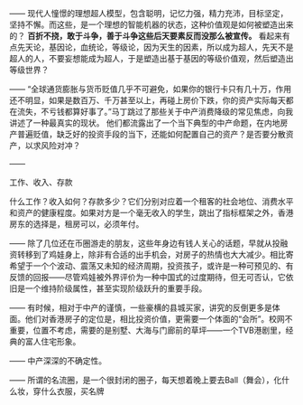 ——
现代人憧憬的理想超人模型，包含聪明，记忆力强，精力充沛，目标坚定，坚持不懈。而这些，是一个理想的智能机器的状态，这种价值观是如何被塑造出来的？
**百折不挠，敢于斗争，善于斗争这些后天要素反而没那么被宣传。**
看起来有点先天论，基因论，血统论，等级论，因为天生的因素，所以成为超人，先天不是超人的人，不要妄想能成为超人，于是塑造出基于基因的等级价值观，然后塑造出等级世界？

——
“全球通货膨胀与货币贬值几乎不可避免，如果你的银行卡只有几十万，作用还不明显，如果是数百万、千万甚至以上，再碰上房价下跌，你的资产实际每天都在流失，不亏钱都算好事了。”马丁跳过了那些关于中产消费降级的常见焦虑，向我讲述了一种最真实的现状。
他们都流露出了一个当下典型的中产命题，在内地房产普遍贬值，缺乏好的投资手段的当下，还能如何配置自己的资产？是否要分散资产，以求风险对冲？

——

工作、收入、存款

什么工作？收入如何？存款多少？它们分别对应着一个租客的社会地位、消费水平和资产的健康程度。如果对方是一个毫无收入的学生，跳出了指标框架之外，香港房东的选择是，租房可以，必须年付。

——
除了几位还在币圈游走的朋友，这些年身边有钱人关心的话题，早就从投融资转移到了鸡娃身上，除非有合适的出手机会，对房子的热情也大大减少。相比寄希望于一个个波动、震荡又未知的经济周期，投资孩子，或许是一种可预见的、有反馈的回报——尽管鸡娃被外界评价为一种中国式的过度期待，但无可否认，它依旧是一个维持阶级属性，甚至实现阶级跃升的重要手段。

——
有时候，相对于中产的谨慎，一些豪横的县城买家，讲究的反倒更多是体面。他们对香港房子的定位是，相比投资价值，更需要一个体面的“会所”。校网不重要，位置不考虑，需要的是别墅、大海与门廊前的草坪——一个TVB港剧里，经典的富人住宅形象。

——
中产深深的不确定性。

——
所谓的名流圈，是一个很封闭的圈子，每天想着晚上要去Ball（舞会），化什么妆，穿什么衣服，买名牌